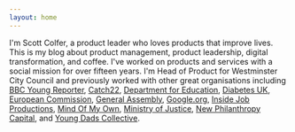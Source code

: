 ```yaml
---
layout: home
---
```

 
I'm Scott Colfer, a product leader who loves products that improve lives. This is my blog about product management, product leadership, digital transformation, and coffee. I've worked on products and services with a social mission for over fifteen years. I'm Head of Product for Westminster City Council and previously worked with other great organisations including [BBC Young Reporter](https://www.bbc.co.uk/news/education-46131593), [Catch22](https://www.catch-22.org.uk/), [Department for Education](https://www.gov.uk/government/organisations/department-for-education), [Diabetes UK](https://www.diabetes.org.uk/), [European Commission](https://ec.europa.eu/commission/index_en), [General Assembly](https://generalassemb.ly/), [Google.org](https://www.google.org/), [Inside Job Productions](https://www.insidejobproductions.co.uk/), [Mind Of My Own](https://mindofmyown.org.uk/), [Ministry of Justice](https://www.gov.uk/government/organisations/ministry-of-justice/), [New Philanthropy Capital](https://www.thinknpc.org/), and [Young Dads Collective](https://www.familyandchildcaretrust.org/young-dads-collective). 
